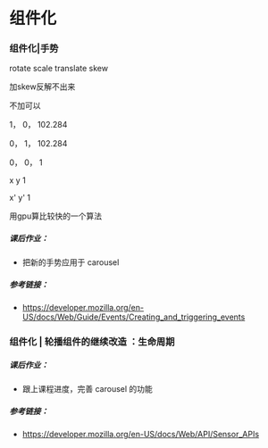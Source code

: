# 组件化

### 组件化|手势



rotate scale translate skew

加skew反解不出来

不加可以



1， 0， 102.284

0， 1， 102.284

0， 0， 1



x     y     1 



x'    y'    1

用gpu算比较快的一个算法



##### 课后作业：

- 把新的手势应用于 carousel

##### 参考链接：

- https://developer.mozilla.org/en-US/docs/Web/Guide/Events/Creating_and_triggering_events



### 组件化 | 轮播组件的继续改造 ：生命周期

##### 课后作业：

- 跟上课程进度，完善 carousel 的功能

##### 参考链接：

- https://developer.mozilla.org/en-US/docs/Web/API/Sensor_APIs